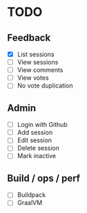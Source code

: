 # TODO

## Feedback

- [x] List sessions
- [ ] View sessions
- [ ] View comments
- [ ] View votes
- [ ] No vote duplication

## Admin

- [ ] Login with Github
- [ ] Add session
- [ ] Edit session
- [ ] Delete session
- [ ] Mark inactive

## Build / ops / perf

- [ ] Buildpack
- [ ] GraalVM